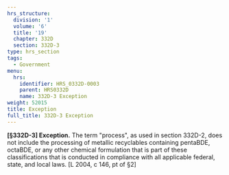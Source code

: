 ```yaml
---
hrs_structure:
  division: '1'
  volume: '6'
  title: '19'
  chapter: 332D
  section: 332D-3
type: hrs_section
tags:
  - Government
menu:
  hrs:
    identifier: HRS_0332D-0003
    parent: HRS0332D
    name: 332D-3 Exception
weight: 52015
title: Exception
full_title: 332D-3 Exception
---
```

**[§332D-3] Exception.** The term "process", as used in section 332D-2, does not include the processing of metallic recyclables containing pentaBDE, octaBDE, or any other chemical formulation that is part of these classifications that is conducted in compliance with all applicable federal, state, and local laws. [L 2004, c 146, pt of §2]